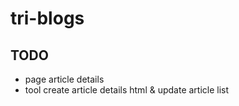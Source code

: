 # tri-blogs

## TODO
- page article details
- tool create article details html & update article list

